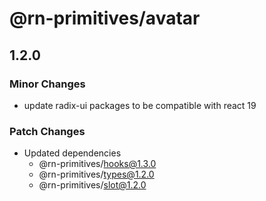 # @rn-primitives/avatar

## 1.2.0

### Minor Changes

- update radix-ui packages to be compatible with react 19

### Patch Changes

- Updated dependencies
  - @rn-primitives/hooks@1.3.0
  - @rn-primitives/types@1.2.0
  - @rn-primitives/slot@1.2.0
